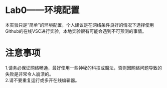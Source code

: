  # Lab0——环境配置  
 本实验只是“简单”的环境配置，个人建议是在网络条件良好的情况下选择使用Github的在线VSC进行实验，本地实验很有可能会遇到不可预测的事情。
 
 # 注意事项  
 1.请务必保证网络畅通，最好使用一些神秘的科技或魔法，否则因网络问题导致的失败是非常令人崩溃的。   
 2.请不要重复运行或多开在线编辑器。  
